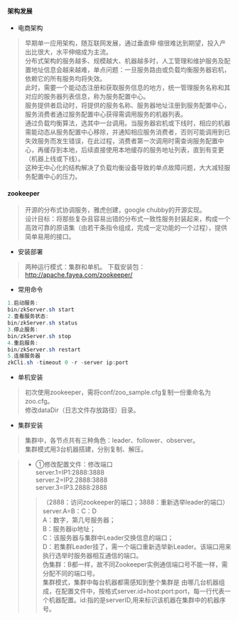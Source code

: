 #### 架构发展
- 电商架构
>早期单一应用架构，随互联网发展，通过垂直伸
缩很难达到期望，投入产出比很大，水平伸缩成为主流。  
分布式架构的服务越多、规模越大、机器越多时，人工管理和维护服务及配置地址信息会越来越难，单点问题：一旦服务路由或负载均衡服务器宕机，依赖它的所有服务均将失效。  
此时，需要一个能动态注册和获取服务信息的地方，统一管理服务名称和其对应的服务器列表信息，称为服务配置中心。  
服务提供者启动时，将提供的服务名称、服务器地址注册到服务配置中心，服务消费者通过服务配置中心获得需调用服务的机器列表。    
通过负载均衡算法，选其中一台调用。当服务器宕机或下线时，相应的机器需能动态从服务配置中心移除，并通知相应服务消费者，否则可能调用到已失效服务而发生错误，在此过程，消费者第一次调用时需查询服务配置中心，再缓存到本地，后续直接使用本地缓存的服务地址列表，直到有变更（机器上线或下线）。  
这种无中心化的结构解决了负载均衡设备导致的单点故障问题，大大减轻服务配置中心的压力。

#### zookeeper
>开源的分布式协调服务，雅虎创建，google chubby的开源实现。  
设计目标：将那些复杂且容易出错的分布式一致性服务封装起来，构成一个高效可靠的原语集（由若干条指令组成，完成一定功能的一个过程），提供简单易用的接口。

- 安装部署
>两种运行模式：集群和单机。
下载安装包：http://apache.fayea.com/zookeeper/

- 常用命令
```java 
1.启动服务:
bin/zkServer.sh start
2.查看服务状态:
bin/zkServer.sh status
3.停止服务:
bin/zkServer.sh stop
4.重启服务:
bin/zkServer.sh restart
5.连接服务器
zkCli.sh -timeout 0 -r -server ip:port
```
- 单机安装
>初次使用zookeeper，需将conf/zoo_sample.cfg复制一份重命名为zoo.cfg。  
修改dataDir（日志文件存放路径）目录。

- 集群安装
>集群中，各节点共有三种角色：leader、follower、observer。  
集群模式用3台机器搭建，分别复制、解压。

>- ①修改配置文件：修改端口  
server.1=IP1:2888:3888  
server.2=IP2.2888:3888  
server.3=IP3.2888:2888  
>>（2888：访问zookeeper的端口；3888：重新选举leader的端口）  
server.A=B：C：D  
>A：数字，第几号服务器；  
B：服务器ip地址；  
C：该服务器与集群中Leader交换信息的端口；  
D：若集群Leader挂了，需一个端口重新选举新Leader。该端口用来执行选举时服务器相互通信的端口。  
伪集群：B都一样，故不同Zookeeper实例通信端口号不能一样，需分配不同的端口号。  
集群模式，集群中每台机器都需感知到整个集群是
由哪几台机器组成，在配置文件中，按格式server.id=host:port:port，每一行代表一个机器配置。id:指的是serverID,用来标识该机器在集群中的机器序号。  